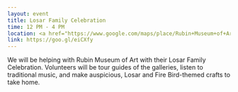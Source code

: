 ```yaml
---
layout: event
title: Losar Family Celebration
time: 12 PM - 4 PM
location: <a href="https://www.google.com/maps/place/Rubin+Museum+of+Art/@40.7401773,-74.0000028,17z/data=!3m1!4b1!4m5!3m4!1s0x89c259bc5512840f:0xa2216d366ac35368!8m2!3d40.7401773!4d-73.9978141">Rubin Museum of Art</a>, Manhattan
link: https://goo.gl/eiCXfy
---
```

We will be helping with Rubin Museum of Art with their Losar Family Celebration. Volunteers will be tour guides of the galleries, listen to traditional music, and make auspicious, Losar and Fire Bird-themed crafts to take home.